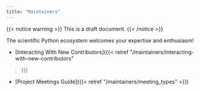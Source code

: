 ```yaml
---
title: "Maintainers"
---
```


{{< notice warning >}}
This is a draft document.
{{< /notice >}}

The scientific Python ecosystem welcomes your expertise and enthusiasm!

- [Interacting With New Contributors]({{< relref
"/maintainers/interacting-with-new-contributors"
> }})
- [Project Meetings Guide]({{< relref "/maintainers/meeting_types" >}})

